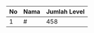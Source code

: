 | No | Nama            | Jumlah Level |
|----|-----------------|--------------|
| 1  | #    |    458        |
